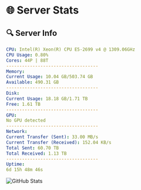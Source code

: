 # 🌐 Server Stats
## 🔍 Server Info
```yaml
CPU: Intel(R) Xeon(R) CPU E5-2699 v4 @ 1309.06GHz
CPU Usage: 0.80%
Cores: 44P | 88T
-----------------------------------
Memory:
Current Usage: 10.04 GB/503.74 GB
Available: 490.31 GB
-----------------------------------
Disk:
Current Usage: 18.18 GB/1.71 TB
Free: 1.61 TB
-----------------------------------
GPU:
No GPU detected
-----------------------------------
Network:
Current Transfer (Sent): 33.00 MB/s
Current Transfer (Received): 152.04 KB/s
Total Sent: 60.70 TB
Total Received: 1.13 TB
-----------------------------------
Uptime:
6d 15h 48m 46s
```
![GitHub Stats](https://img.shields.io/badge/Updated-2025-02-14_14:32:04-blue)